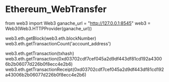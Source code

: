 # Ethereum_WebTransfer

from web3 import Web3
ganache_url = "http://127.0.0.1:8545"
web3 = Web3(Web3.HTTPProvider(ganache_url))

web3.eth.getBlock(web3.eth.blockNumber)
web3.eth.getTransactionCount('account_address')

web3.eth.getTransaction(txhash)
web3.eth.getTransaction(0xd03702cdf7cef045a2d9df443df81cd192a43006b2b06077d226b0f8ecc4e2b6)
web3.eth.getTransactionReceipt(0xd03702cdf7cef045a2d9df443df81cd192a43006b2b06077d226b0f8ecc4e2b6)
